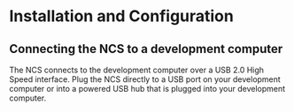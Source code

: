 # Installation and Configuration

## Connecting the NCS to a development computer
The NCS connects to the development computer over a USB 2.0 High Speed interface.
Plug the NCS directly to a USB port on your development computer or into a powered
USB hub that is plugged into your development computer.

